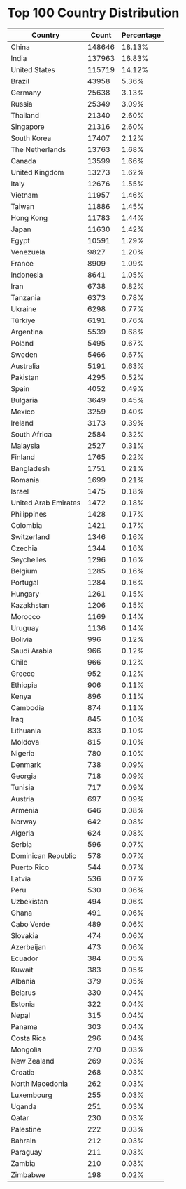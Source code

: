 # Top 100 Country Distribution
| Country | Count | Percentage |
|----|----|----|
| China | 148646 | 18.13% |
| India | 137963 | 16.83% |
| United States | 115719 | 14.12% |
| Brazil | 43958 | 5.36% |
| Germany | 25638 | 3.13% |
| Russia | 25349 | 3.09% |
| Thailand | 21340 | 2.60% |
| Singapore | 21316 | 2.60% |
| South Korea | 17407 | 2.12% |
| The Netherlands | 13763 | 1.68% |
| Canada | 13599 | 1.66% |
| United Kingdom | 13273 | 1.62% |
| Italy | 12676 | 1.55% |
| Vietnam | 11957 | 1.46% |
| Taiwan | 11886 | 1.45% |
| Hong Kong | 11783 | 1.44% |
| Japan | 11630 | 1.42% |
| Egypt | 10591 | 1.29% |
| Venezuela | 9827 | 1.20% |
| France | 8909 | 1.09% |
| Indonesia | 8641 | 1.05% |
| Iran | 6738 | 0.82% |
| Tanzania | 6373 | 0.78% |
| Ukraine | 6298 | 0.77% |
| Türkiye | 6191 | 0.76% |
| Argentina | 5539 | 0.68% |
| Poland | 5495 | 0.67% |
| Sweden | 5466 | 0.67% |
| Australia | 5191 | 0.63% |
| Pakistan | 4295 | 0.52% |
| Spain | 4052 | 0.49% |
| Bulgaria | 3649 | 0.45% |
| Mexico | 3259 | 0.40% |
| Ireland | 3173 | 0.39% |
| South Africa | 2584 | 0.32% |
| Malaysia | 2527 | 0.31% |
| Finland | 1765 | 0.22% |
| Bangladesh | 1751 | 0.21% |
| Romania | 1699 | 0.21% |
| Israel | 1475 | 0.18% |
| United Arab Emirates | 1472 | 0.18% |
| Philippines | 1428 | 0.17% |
| Colombia | 1421 | 0.17% |
| Switzerland | 1346 | 0.16% |
| Czechia | 1344 | 0.16% |
| Seychelles | 1296 | 0.16% |
| Belgium | 1285 | 0.16% |
| Portugal | 1284 | 0.16% |
| Hungary | 1261 | 0.15% |
| Kazakhstan | 1206 | 0.15% |
| Morocco | 1169 | 0.14% |
| Uruguay | 1136 | 0.14% |
| Bolivia | 996 | 0.12% |
| Saudi Arabia | 966 | 0.12% |
| Chile | 966 | 0.12% |
| Greece | 952 | 0.12% |
| Ethiopia | 906 | 0.11% |
| Kenya | 896 | 0.11% |
| Cambodia | 874 | 0.11% |
| Iraq | 845 | 0.10% |
| Lithuania | 833 | 0.10% |
| Moldova | 815 | 0.10% |
| Nigeria | 780 | 0.10% |
| Denmark | 738 | 0.09% |
| Georgia | 718 | 0.09% |
| Tunisia | 717 | 0.09% |
| Austria | 697 | 0.09% |
| Armenia | 646 | 0.08% |
| Norway | 642 | 0.08% |
| Algeria | 624 | 0.08% |
| Serbia | 596 | 0.07% |
| Dominican Republic | 578 | 0.07% |
| Puerto Rico | 544 | 0.07% |
| Latvia | 536 | 0.07% |
| Peru | 530 | 0.06% |
| Uzbekistan | 494 | 0.06% |
| Ghana | 491 | 0.06% |
| Cabo Verde | 489 | 0.06% |
| Slovakia | 474 | 0.06% |
| Azerbaijan | 473 | 0.06% |
| Ecuador | 384 | 0.05% |
| Kuwait | 383 | 0.05% |
| Albania | 379 | 0.05% |
| Belarus | 330 | 0.04% |
| Estonia | 322 | 0.04% |
| Nepal | 315 | 0.04% |
| Panama | 303 | 0.04% |
| Costa Rica | 296 | 0.04% |
| Mongolia | 270 | 0.03% |
| New Zealand | 269 | 0.03% |
| Croatia | 268 | 0.03% |
| North Macedonia | 262 | 0.03% |
| Luxembourg | 255 | 0.03% |
| Uganda | 251 | 0.03% |
| Qatar | 230 | 0.03% |
| Palestine | 222 | 0.03% |
| Bahrain | 212 | 0.03% |
| Paraguay | 211 | 0.03% |
| Zambia | 210 | 0.03% |
| Zimbabwe | 198 | 0.02% |
